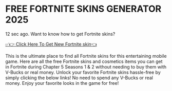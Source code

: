 # FREE FORTNITE SKINS GENERATOR 2025

12 sec ago. Want to know how to get Fortnite skins?

[✅👉 Click Here To Get New Fortnite skin👈
](https://lookerstudio.google.com/s/jzobrV9RiaM)

This is the ultimate place to find all Fortnite skins for this entertaining mobile game. Here are all the free Fortnite skins and cosmetics items you can get in Fortnite during Chapter 5 Seasons 1 & 2 without needing to buy them with V-Bucks or real money. Unlock your favorite Fortnite skins hassle-free by simply clicking the below links! No need to spend any V-Bucks or real money. Enjoy your favorite looks in the game for free!

